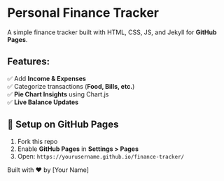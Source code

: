 # Personal Finance Tracker

A simple finance tracker built with HTML, CSS, JS, and Jekyll for **GitHub Pages**.

## Features:
✅ Add **Income & Expenses**  
✅ Categorize transactions (**Food, Bills, etc.**)  
✅ **Pie Chart Insights** using Chart.js  
✅ **Live Balance Updates**  

## 🚀 Setup on GitHub Pages
1. Fork this repo  
2. Enable **GitHub Pages** in **Settings > Pages**  
3. Open: `https://yourusername.github.io/finance-tracker/`

Built with ❤️ by [Your Name]
